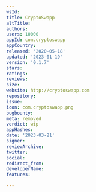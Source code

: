 ```yaml
---
wsId: 
title: CryptoSwapp
altTitle: 
authors: 
users: 10000
appId: com.cryptoswapp
appCountry: 
released: '2020-05-18'
updated: '2023-01-19'
version: '0.1.7'
stars: 
ratings: 
reviews: 
size: 
website: http://cryptoswapp.com
repository: 
issue: 
icon: com.cryptoswapp.png
bugbounty: 
meta: removed
verdict: wip
appHashes: 
date: '2023-03-21'
signer: 
reviewArchive: 
twitter: 
social: 
redirect_from: 
developerName: 
features: 

---
```


